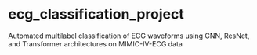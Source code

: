 # ecg_classification_project
Automated multilabel classification of ECG waveforms using CNN, ResNet, and Transformer architectures on MIMIC-IV-ECG data
